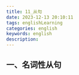 ```yaml
---
title: 11_从句
date: 2023-12-13 20:10:11
tags: englishLearning
categories: english
keywords: english
description:
---
```


## 一、名词性从句

> 
